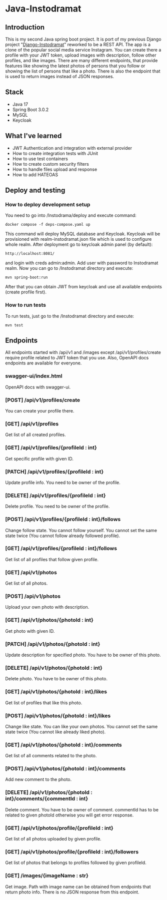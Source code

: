 # Java-Instodramat

## Introduction
This is my second Java spring boot project. It is port of my previous Django project "[Django-Instodramat]((https://github.com/aFku/Django-Instodramat))" reworked to be a REST API. The app is a clone of the popular social media service Instagram. You can create there a profile with your JWT token, upload images with description, follow other profiles, and like images.  There are many different endpoints, that provide features like showing the latest photos of persons that you follow or showing the list of persons that like a photo. There is also the endpoint that is used to return images instead of JSON responses.

## Stack
- Java 17
- Spring Boot 3.0.2
- MySQL
- Keycloak

## What I've learned
- JWT Authentication and integration with external provider
- How to create integration tests with JUnit
- How to use test containers
- How to create custom security filters
- How to handle files upload and response
- How to add HATEOAS

## Deploy and testing

### How to deploy development setup

You need to go into /Instodrama/deploy and execute command:

<code>docker compose -f deps-compose.yaml up</code>

This command will deploy MySQL database and Keycloak. Keycloak will be provisioned with realm-instodramat.json file which is used to configure whole realm.
After deployment go to keycloak admin panel (by default):

<code>http://localhost:8081/ </code>

and login with creds admin:admin. Add user with password to Instodramat realm.
Now you can go to /Instodramat directory and execute:

<code>mvn spring-boot:run</code>

After that you can obtain JWT from keycloak and use all available endpoints (create profile first).

### How to run tests

To run tests, just go to the /Instodramat directory and execute:

<code>mvn test</code>

## Endpoints

All endpoints started with /api/v1 and /images except /api/v1/profiles/create require profile related to JWT token that you use.
Also, OpenAPI docs endpoints are available for everyone.

### swagger-ui/index.html

OpenAPI docs with swagger-ui.

### [POST] /api/v1/profiles/create

You can create your profile there.

### [GET] /api/v1/profiles

Get list of all created profiles.

### [GET] /api/v1/profiles/{profileId : int}

Get specific profile with given ID.

### [PATCH] /api/v1/profiles/{profileId : int}

Update profile info. You need to be owner of the profile.

### [DELETE] /api/v1/profiles/{profileId : int}

Delete profile. You need to be owner of the profile.

### [POST] /api/v1/profiles/{profileId : int}/follows

Change follow state. You cannot follow yourself. You cannot set the same state twice (You cannot follow already followed profile).

### [GET] /api/v1/profiles/{profileId : int}/follows

Get list of all profiles that follow given profile.

### [GET] /api/v1/photos

Get list of all photos.

### [POST] /api/v1/photos

Upload your own photo with description.

### [GET] /api/v1/photos/{photoId : int}

Get photo with given ID.

### [PATCH] /api/v1/photos/{photoId : int}

Update description for specified photo. You have to be owner of this photo.

### [DELETE] /api/v1/photos/{photoId : int}

Delete photo. You have to be owner of this photo.

### [GET] /api/v1/photos/{photoId : int}/likes

Get list of profiles that like this photo.

### [POST] /api/v1/photos/{photoId : int}/likes

Change like state. You can like your own photos. You cannot set the same state twice (You cannot like already liked photo).

### [GET] /api/v1/photos/{photoId : int}/comments

Get list of all comments related to the photo.

### [POST] /api/v1/photos/{photoId : int}/comments

Add new comment to the photo.

### [DELETE] /api/v1/photos/{photoId : int}/comments/{commentId : int}

Delete comment. You have to be owner of comment. commentId has to be related to given photoId otherwise you will get error response.

### [GET] /api/v1/photos/profile/{profileId : int}

Get list of all photos uploaded by given profile.

### [GET] /api/v1/photos/profile/{profileId : int}/followers

Get list of photos that belongs to profiles followed by given profileId.

### [GET] /images/{imageName : str}

Get image. Path with image name can be obtained from endpoints that return photo info. There is no JSON response from this endpoint.